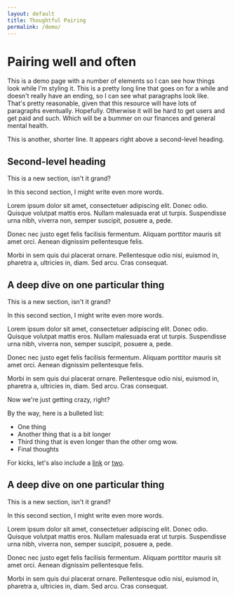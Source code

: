 ```yaml
---
layout: default
title: Thoughtful Pairing
permalink: /demo/
---
```


# Pairing well and often

This is a demo page with a number of elements so I can see how things look while I'm styling it. This is a pretty long line that goes on for a while and doesn't really have an ending, so I can see what paragraphs look like. That's pretty reasonable, given that this resource will have lots of paragraphs eventually. Hopefully. Otherwise it will be hard to get users and get paid and such. Which will be a bummer on our finances and general mental health.

This is another, shorter line. It appears right above a second-level heading.

## Second-level heading

This is a new section, isn't it grand?

In this second section, I might write even more words.

Lorem ipsum dolor sit amet, consectetuer adipiscing elit. Donec odio. Quisque volutpat mattis eros. Nullam malesuada erat ut turpis. Suspendisse urna nibh, viverra non, semper suscipit, posuere a, pede.

Donec nec justo eget felis facilisis fermentum. Aliquam porttitor mauris sit amet orci. Aenean dignissim pellentesque felis.

Morbi in sem quis dui placerat ornare. Pellentesque odio nisi, euismod in, pharetra a, ultricies in, diam. Sed arcu. Cras consequat.

## A deep dive on one particular thing 

This is a new section, isn't it grand?

In this second section, I might write even more words.

Lorem ipsum dolor sit amet, consectetuer adipiscing elit. Donec odio. Quisque volutpat mattis eros. Nullam malesuada erat ut turpis. Suspendisse urna nibh, viverra non, semper suscipit, posuere a, pede.

Donec nec justo eget felis facilisis fermentum. Aliquam porttitor mauris sit amet orci. Aenean dignissim pellentesque felis.

Morbi in sem quis dui placerat ornare. Pellentesque odio nisi, euismod in, pharetra a, ultricies in, diam. Sed arcu. Cras consequat.

Now we're just getting crazy, right?

By the way, here is a bulleted list:

* One thing
* Another thing that is a bit longer
* Third thing that is even longer than the other omg wow.
* Final thoughts

For kicks, let's also include a [link]() or [two]().

## A deep dive on one particular thing 

This is a new section, isn't it grand?

In this second section, I might write even more words.

Lorem ipsum dolor sit amet, consectetuer adipiscing elit. Donec odio. Quisque volutpat mattis eros. Nullam malesuada erat ut turpis. Suspendisse urna nibh, viverra non, semper suscipit, posuere a, pede.

Donec nec justo eget felis facilisis fermentum. Aliquam porttitor mauris sit amet orci. Aenean dignissim pellentesque felis.

Morbi in sem quis dui placerat ornare. Pellentesque odio nisi, euismod in, pharetra a, ultricies in, diam. Sed arcu. Cras consequat.

